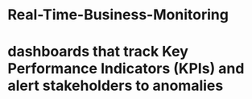 # Real-Time-Business-Monitoring
# dashboards that track Key Performance Indicators (KPIs) and alert stakeholders to anomalies
